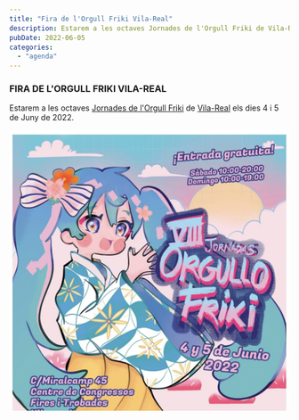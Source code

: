 ```yaml
---
title: "Fira de l'Orgull Friki Vila-Real"
description: Estarem a les octaves Jornades de l'Orgull Friki de Vila-Real els dies 4 i 5 de Juny de 2022.
pubDate: 2022-06-05
categories: 
  - "agenda"
---
```


### FIRA DE L'ORGULL FRIKI VILA-REAL

Estarem a les octaves [Jornades de l'Orgull Friki](https://www.eventbrite.es/e/entradas-x-jornadas-del-orgullo-friki-778203546757) de [Vila-Real](https://www.google.com/maps/dir//vila+real+castellon/data=!4m6!4m5!1m1!4e2!1m2!1m1!1s0xd600725c31d4dc1:0x9c147cedd45f1703?sa=X&ved=1t:155782&ictx=111) els dies 4 i 5 de Juny de 2022.

 ![](images/FFTXTJ2GOZCQHDTG4UD3E6OXVY.jpg)
